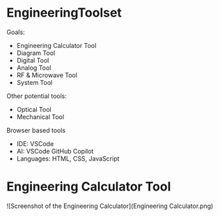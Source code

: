 # EngineeringToolset

Goals:
 - Engineering Calculator Tool
 - Diagram Tool
 - Digital Tool
 - Analog Tool
 - RF & Microwave Tool
 - System Tool

Other potential tools:
 - Optical Tool
 - Mechanical Tool

Browser based tools
 - IDE: VSCode
 - AI: VSCode GitHub Copilot
 - Languages: HTML, CSS, JavaScript

<h1>Engineering Calculator Tool</h1>
![Screenshot of the Engineering Calculator](Engineering Calculator.png)

